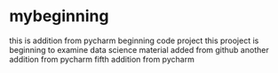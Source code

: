 # mybeginning
this is addition from pycharm
beginning code project
this prooject is beginning to examine data science material
added from github
another addition from pycharm
fifth addition from pycharm
